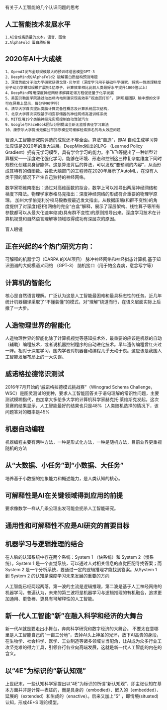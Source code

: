 有关于人工智能的几个认识问题的思考

## 人工智能技术发展水平

	1.AI合成高质量的文本。语音、图像
	2.AlphaFold 蛋白质折叠
## 2020年AI十大成绩
	1、OpenAI发布全球规模最大的预训练语言模型GPT-3
	2、DeepMind的AlphaFold2 破解蛋白质结构预测难题
	3、深度势能分子动力学研究获得戈登·贝尔奖（深度学习用于基础科学研究，将第一性原理精度分子动力学模拟规模扩展到1亿原子，计算效率相比此前人类最好水平提升1000倍以上）
	4、DeepMind等用深度神经网络求解薛定谔方程促进量子化学发展
	5、美国贝勒医学院通过动态颅内电刺激实现高效率“视皮层打印”，（斯坦福团队 脑中想的文字可在屏幕上显示，每分钟90字符）
	6、清华大学首次提出类脑计算完备性概念及计算系统层次结构，
	7、北京大学首次实现基于相变存储器的神经网络高速训练系统
	8、MIT仅用19个类脑神经元实现控制自动驾驶汽车
	9、Google与FaceBook团队分别提出全新无监督表征学习算法
	10、康奈尔大学提出无偏公平排序模型可缓解检索排名的马太效应问题
	
智源人工智能研究院评选的成就还不够全面。算法“自造”，即AI 自动生成学习算法应该是2020年的重大进展。DeepMind推出的LPG （Learned Policy Gradient）拥有元学习模型，具有学会学习的能力。李飞飞等提出了一种新型计算框架——深度进化强化学习，能够在环境、形态和控制这三种复杂度维度下同时规模化创建具身智能体。这是算法背后的算法，可以发现“要预测的内容”，从而形成其特有的值函数。谷歌大脑部门的工程师在2020年展示了AutoML，在没有人类干预的情况下产生自己独特的神经网络。


数学家鄂维南指出：通过对高维函数的拟合，数学上可以推导出两层神经网络和 梯度下降法。物理学家泰格马克指出：深度神经网络的形成符合重要的物理学原理。
加州大学伯克利分校马毅教授最近发文指出，从数据压缩(和群不变性)的角度提供了对深度(卷积)网络的完全“白盒”解释，展示了深层架构、线性算子等所有参数都可以从最大化速率缩减(具有群不变性)的原则推导出来。深度学习技术在计算机视觉和自然语言理解等领域取得成功有深层次的原因。

盲人眼镜

## 正在兴起的4个热门研究方向：
可解释的机器学习（DARPA 的XAI项目）
脉冲神经网络和神经拟态计算机
基于知识图谱的大规模语义网络 （GPT-3）
脑机接口（用于帕金森病，意念写字等）


## 计算机的智能化
核心是自然语言理解。广泛认为这是人工智能最困难和最具标志性的任务。近几年统计机器翻译采取了“不懂装懂”的模式，对“理解”绕道而行，在语义层面实际上后撤了一大步。
	
	
## 人造物理世界的智能化
人造物理世界的智能化除了计算机视觉等感知技术外，最重要的应该是机器的自动（辅助）编程技术，或者说机器控制程序的自动进化技术。早年遗传编程曾红火过一阵。相对于深度学习，国内学者对机器自动编程几乎无动于衷。这应该是我国人工智能发展布局上的一大失误。

## 威诺格拉德常识测试
2016年7月开始的“威诺格拉德模式挑战赛”（Winograd Schema Challenge，WSC）是图灵测试的变种，要求人工智能回答关于语句理解的常识性问题，主要测试模糊指代，由加拿大多伦多大学的计算机科学家赫克托·莱维斯克发起。这次竞赛的结果显示，人工智能最好的结果也只是48%（人类随机选择的情况下，该问题答对的概率是45%

## 机器自动编程
机器编程主要有两种方法，一种是形式化方法，一种是随机方法，目前业界更重视随机的方法

## 从“大数据、小任务”到“小数据、大任务”
培养基于小数据的抽象能力和概述能力，是人类认知的核心。


## 可解释性是AI在关键领域得到应用的前提
要求像数学一样从几条公理出发可能会扼杀人工智能研究。

## 通用性和可解释性不应是AI研究的首要目标

## 机器学习与逻辑推理的结合
在人脑的认知系统中存在两个系统：System 1 （快系统）和 System 2（慢系统）。System 1 是一个直觉系统，可以通过人对相关信息的直觉匹配寻找答案；而 System 2 是一个分析系统，要通过一定的逻辑推理才能找到答案。从System 1 到 System 2 的认知是深度学习未来发展的重要的方向

人工智能已经两起两落，第一波的主流是逻辑推理，第二波是基于人工神经网络的机器学习。普遍认为，未来的第三波将是机器学习与逻辑推理的有机融合，追求更加通用、更鲁棒、更具有可解释性的人工智能。

## 新一代人工智能“新”在融入科学和经济的大舞台
新一代AI就是要走出小舞台，奔向科学研究和数字经济的大舞台。
不要太在意哪里是人工智能自己的“一亩三分地”，去掉AI头上神圣的光环，放下AI高贵的身段，在生物学、社会科学、医学、工业制造等诸多领域甘当配角，让AI成为众多行业工攻坚克难的得力工具，引领各行各业向高端发展，这就是新一代人工智能的内在的含义。

## 以“4E”为标识的“新认知观”
上世纪末，一些认知科学家提出以“4E”为标识的所谓“新认知观”，即主张认知在基本方面并非是计算—表征的，而是具身的（embodied）、嵌入的（embedded）、延展的（extended）和生成的（enactive）。后来又加上“S” ，即情境(situated)认知，形成4E+S 理论模型。